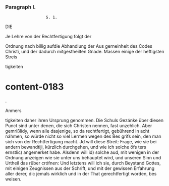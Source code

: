 


<!-- Seite 277 -->
### Paragraph  I. ###
                      S. 1. 
DIE 

Je Lehre von der Rechtfertigung folgt der

Ordnung nach billig aufdie Abhandlung der Aus gerneinheit des Codes Christi, und der dadurch mitgestheilten Gnade. Massen einige der heftigsten Streis

tigkeiten

# content-0183

.

Anmers

tigkeiten daher ihren Ursprung genommen. Die Schuls Gezánke über diesen Punct sind unter denen, die sich Christen nennen, fast unzehlich. Aber gemrißlidy, wenn alle dasjenige, so da rechtfertigt, gebührend in acht náhmen, so würde nicht so viel Lermen wegen des Bes grifs sein, den man sich von der Rechtfertigung macht. Jd will diese Streit: Frage, wie sie bei andern bewandtiji, kürzlich durchgehen, und wie ich solche öfs ters ernstlic) angemerket habe. Alsdenn will id) solche aud, mit wenigen in der Ordnung anzeigen wie sie unter uns behauptet wird, und unseren Sinn und Urtheil das rüber crófnen: Und letztens will ich sie, durch Beystand Gottes, mit einigen Zeugnissen aus der Schrift, und mit der gewissen Erfahrung aller derer, dic jemals wirklich und in der That gerechtfertigt worden, bes weisen.

